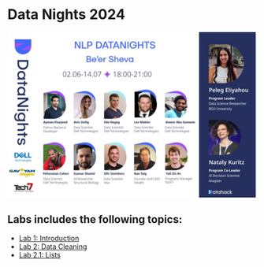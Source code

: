 # Data Nights 2024

![alt text](assets/1715244958675.jpeg)

## Labs includes the following topics:

- [Lab 1: Introduction](labs-notebooks/lab-001.ipynb)
- [Lab 2: Data Cleaning](labs-notebooks/DataCleaning.ipynb)
- [Lab 2.1: Lists](labs-notebooks/VectorizingRawData.ipynb)